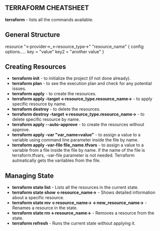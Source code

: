 ## TERRAFORM CHEATSHEET

<strong>terraform</strong> - lists all the commands available.

## General Structure

resource "<-provider->\_<-resource_type->" "resource_name" {
config options.....
key = "value"
key2 = "another value"
}

## Creating Resources

<ul>
<li><strong>terraform init</strong> - to initialize the project (if not done already).</li>
<li><strong>terraform plan</strong> - to see the execution plan and check for any potential issues.</li>
<li><strong>terraform apply</strong> - to create the resources.</li>
<li><strong>terraform apply -target <-resource_type.resource_name-> </strong> - to apply specific resource by name.</li>
<li><strong>terraform destroy</strong> - to delete the resources.</li>
<li><strong>terraform destroy -target <-resource_type.resource_name-> </strong> - to delete specific resource by name.</li>
<li><strong>terraform apply --auto-approve</strong> - to create the resources without approve.</li>
<li><strong>terraform apply -var "var_name=value"</strong> - to assign a value to a variable using command line parameter inside the file by name.</li>
<li><strong>terraform apply -var-file file_name.tfvars</strong> - to assign a value to a variable from a file inside the file by name. if the name of the file is terraform.tfvars, -var-file parameter is not needed. Terraform autmatically gets the varilables from the file.</li>
</ul>

## Managing State

<ul>
<li><strong>terraform state list</strong> -  Lists all the resources in the current state.</li>
<li><strong>terraform state show <-resource_name-></strong> - Shows detailed information about a specific resource.</li>
<li><strong>terraform state mv <-resource_name-> <-new_resource_name-></strong> - Renames a resource in the state.</li>
<li><strong>terraform state rm <-resource_name-></strong> - Removes a resource from the state.</li>
<li><strong>terraform refresh</strong> - Runs the current state without applying it.</li>
</ul>
